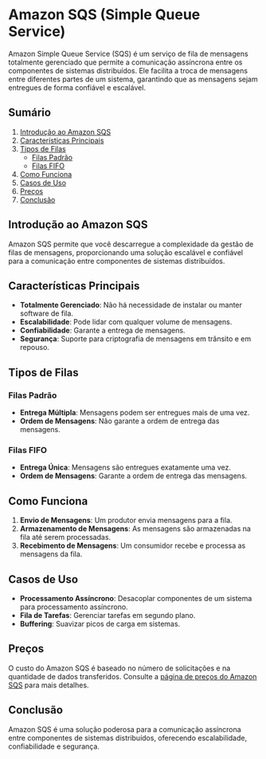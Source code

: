 # Amazon SQS (Simple Queue Service)

Amazon Simple Queue Service (SQS) é um serviço de fila de mensagens totalmente gerenciado que permite a comunicação assíncrona entre os componentes de sistemas distribuídos. Ele facilita a troca de mensagens entre diferentes partes de um sistema, garantindo que as mensagens sejam entregues de forma confiável e escalável.

## Sumário

1. [Introdução ao Amazon SQS](#introdução-ao-amazon-sqs)
2. [Características Principais](#características-principais)
3. [Tipos de Filas](#tipos-de-filas)
    - [Filas Padrão](#filas-padrão)
    - [Filas FIFO](#filas-fifo)
4. [Como Funciona](#como-funciona)
5. [Casos de Uso](#casos-de-uso)
6. [Preços](#preços)
7. [Conclusão](#conclusão)

## Introdução ao Amazon SQS

Amazon SQS permite que você descarregue a complexidade da gestão de filas de mensagens, proporcionando uma solução escalável e confiável para a comunicação entre componentes de sistemas distribuídos.

## Características Principais

- **Totalmente Gerenciado**: Não há necessidade de instalar ou manter software de fila.
- **Escalabilidade**: Pode lidar com qualquer volume de mensagens.
- **Confiabilidade**: Garante a entrega de mensagens.
- **Segurança**: Suporte para criptografia de mensagens em trânsito e em repouso.

## Tipos de Filas

### Filas Padrão

- **Entrega Múltipla**: Mensagens podem ser entregues mais de uma vez.
- **Ordem de Mensagens**: Não garante a ordem de entrega das mensagens.

### Filas FIFO

- **Entrega Única**: Mensagens são entregues exatamente uma vez.
- **Ordem de Mensagens**: Garante a ordem de entrega das mensagens.

## Como Funciona

1. **Envio de Mensagens**: Um produtor envia mensagens para a fila.
2. **Armazenamento de Mensagens**: As mensagens são armazenadas na fila até serem processadas.
3. **Recebimento de Mensagens**: Um consumidor recebe e processa as mensagens da fila.

## Casos de Uso

- **Processamento Assíncrono**: Desacoplar componentes de um sistema para processamento assíncrono.
- **Fila de Tarefas**: Gerenciar tarefas em segundo plano.
- **Buffering**: Suavizar picos de carga em sistemas.

## Preços

O custo do Amazon SQS é baseado no número de solicitações e na quantidade de dados transferidos. Consulte a [página de preços do Amazon SQS](https://aws.amazon.com/sqs/pricing/) para mais detalhes.

## Conclusão

Amazon SQS é uma solução poderosa para a comunicação assíncrona entre componentes de sistemas distribuídos, oferecendo escalabilidade, confiabilidade e segurança.
